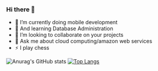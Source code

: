 ### Hi there 👋

- 🔭 I’m currently doing mobile development
- 🌱 And learning Database Administration
- 👯 I’m looking to collaborate on your projects
- 💬 Ask me about cloud computing/amazon web services
- ⚡ I play chess

![Anurag's GitHub stats](https://github-readme-stats.vercel.app/api?username=edwin001-tech&show_icons=true&theme=radical)
[![Top Langs](https://github-readme-stats.vercel.app/api/top-langs/?username=edwin001-tech&langs_count=8&layout=compact&theme=radical)](https://github.com/anuraghazra/github-readme-stats)

